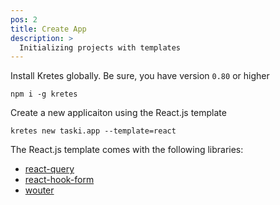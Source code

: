 ```yaml
---
pos: 2
title: Create App
description: >
  Initializing projects with templates
---
```


Install Kretes globally. Be sure, you have version `0.80` or higher

```
npm i -g kretes
```

Create a new applicaiton using the React.js template

```
kretes new taski.app --template=react
```

The React.js template comes with the following libraries:

* [react-query](https://react-query.tanstack.com)
* [react-hook-form](https://react-hook-form.com)
* [wouter](https://github.com/molefrog/wouter)

